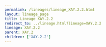 ```yaml
---
permalink: /lineages/lineage_XAY.2.2.html
layout: lineage_page
title: Lineage XAY.2.2
redirect_to: ../lineage.html?lineage=XAY.2.2
lineage: XAY.2.2
parent: XAY.2
children: ['XAY.2.2']
---
```

